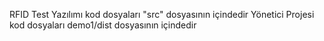 RFID Test Yazılımı kod dosyaları "src" dosyasının içindedir
Yönetici Projesi kod dosyaları demo1/dist dosyasının içindedir
